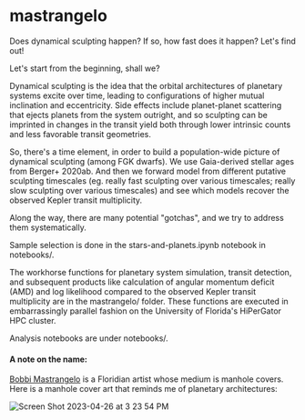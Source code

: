 # mastrangelo
Does dynamical sculpting happen? If so, how fast does it happen? Let's find out! 

Let's start from the beginning, shall we?

Dynamical sculpting is the idea that the orbital architectures of planetary systems excite over time, leading to configurations of higher mutual inclination and eccentricity. Side effects include planet-planet scattering that ejects planets from the system outright, and so sculpting can be imprinted in changes in the transit yield both through lower intrinsic counts and less favorable transit geometries. 

So, there's a time element, in order to build a population-wide picture of dynamical sculpting (among FGK dwarfs). We use Gaia-derived stellar ages from Berger+ 2020ab. And then we forward model from different putative sculpting timescales (eg. really fast sculpting over various timescales; really slow sculpting over various timescales) and see which models recover the observed Kepler transit multiplicity. 

Along the way, there are many potential "gotchas", and we try to address them systematically. 

Sample selection is done in the stars-and-planets.ipynb notebook in notebooks/. 

The workhorse functions for planetary system simulation, transit detection, and subsequent products like calculation of angular momentum deficit (AMD) and log likelihood compared to the observed Kepler transit multiplicity are in the mastrangelo/ folder. These functions are executed in embarrassingly parallel fashion on the University of Florida's HiPerGator HPC cluster.

Analysis notebooks are under notebooks/. 

#### A note on the name: 
[Bobbi Mastrangelo](https://bobbimastrangelo.com/) is a Floridian artist whose medium is manhole covers. Here is a manhole cover art that reminds me of planetary architectures: 

![Screen Shot 2023-04-26 at 3 23 54 PM](https://user-images.githubusercontent.com/16911363/234681422-eb24bdf5-9cba-4752-a35f-8da9ffa07a6f.png)
